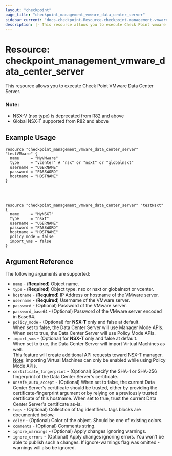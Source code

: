 ```yaml
---
layout: "checkpoint"
page_title: "checkpoint_management_vmware_data_center_server"
sidebar_current: "docs-checkpoint-Resource-checkpoint-management-vmware-data-center-server"
description: |- This resource allows you to execute Check Point vmware data center server.
---
```


# Resource: checkpoint_management_vmware_data_center_server

This resource allows you to execute Check Point VMware Data Center Server.

### Note:
* NSX-V (nsx type) is deprecated from R82 and above
* Global NSX-T supported from R82 and above

## Example Usage

```hcl
resource "checkpoint_management_vmware_data_center_server" "testVMware" {
  name     = "MyVMware"
  type     = "vcenter" # "nsx" or "nsxt" or "globalnsxt"
  username = "USERNAME"
  password = "PASSWORD"
  hostname = "HOSTNAME"
}
```
<br><br>
```hcl
resource "checkpoint_management_vmware_data_center_server" "testNsxt" {
  name     = "MyNSXT"
  type     = "nsxt"
  username = "USERNAME"
  password = "PASSWORD"
  hostname = "HOSTNAME"
  policy_mode = false
  import_vms = false
}
```
## Argument Reference

The following arguments are supported:

* `name` - (**Required**) Object name.
* `type` - (**Required**) Object type. nsx or nsxt or globalnsxt or vcenter.
* `hostname` - (**Required**) IP Address or hostname of the VMware server.
* `username` - (**Required**) Username of the VMware server.
* `password` - (Optional)  Password of the VMware server.
* `password_base64` - (Optional) Password of the VMware server encoded in Base64.
* `policy_mode` - (Optional) for **NSX-T** only and false at default.<br>When set to false, the Data Center Server will use Manager Mode APIs. <br>When set to true, the Data Center Server will use Policy Mode APIs.
* `import_vms`  - (Optional) for **NSX-T** only and false at default.<br>When set to true, the Data Center Server will import Virtual Machines as well.<br>This feature will create additional API requests toward NSX-T manager.<br><u>Note</u>: importing Virtual Machines can only be enabled while using Policy Mode APIs.
* `certificate_fingerprint` - (Optional) Specify the SHA-1 or SHA-256 fingerprint of the Data Center Server's certificate.
* `unsafe_auto_accept` - (Optional) When set to false, the current Data Center Server's certificate should be trusted, either by providing the certificate-fingerprint argument or by relying on a previously trusted certificate of this hostname. When set to true, trust the current Data Center Server's certificate as-is.
* `tags` - (Optional) Collection of tag identifiers. tags blocks are documented below.
* `color` - (Optional) Color of the object. Should be one of existing colors.
* `comments` - (Optional) Comments string.
* `ignore_warnings` - (Optional) Apply changes ignoring warnings.
* `ignore_errors` - (Optional) Apply changes ignoring errors. You won't be able to publish such a changes. If ignore-warnings flag was omitted - warnings will also be ignored.
